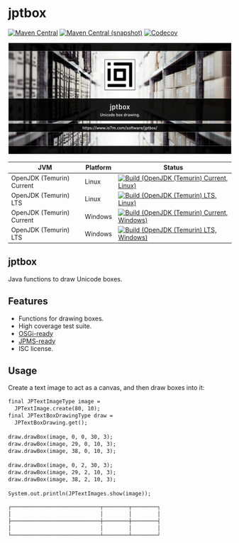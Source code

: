 jptbox
===

[![Maven Central](https://img.shields.io/maven-central/v/com.io7m.jptbox/com.io7m.jptbox.svg?style=flat-square)](http://search.maven.org/#search%7Cga%7C1%7Cg%3A%22com.io7m.jptbox%22)
[![Maven Central (snapshot)](https://img.shields.io/nexus/s/com.io7m.jptbox/com.io7m.jptbox?server=https%3A%2F%2Fs01.oss.sonatype.org&style=flat-square)](https://s01.oss.sonatype.org/content/repositories/snapshots/com/io7m/jptbox/)
[![Codecov](https://img.shields.io/codecov/c/github/io7m-com/jptbox.svg?style=flat-square)](https://codecov.io/gh/io7m-com/jptbox)

![com.io7m.jptbox](./src/site/resources/jptbox.jpg?raw=true)

| JVM | Platform | Status |
|-----|----------|--------|
| OpenJDK (Temurin) Current | Linux | [![Build (OpenJDK (Temurin) Current, Linux)](https://img.shields.io/github/actions/workflow/status/io7m-com/jptbox/main.linux.temurin.current.yml)](https://www.github.com/io7m-com/jptbox/actions?query=workflow%3Amain.linux.temurin.current)|
| OpenJDK (Temurin) LTS | Linux | [![Build (OpenJDK (Temurin) LTS, Linux)](https://img.shields.io/github/actions/workflow/status/io7m-com/jptbox/main.linux.temurin.lts.yml)](https://www.github.com/io7m-com/jptbox/actions?query=workflow%3Amain.linux.temurin.lts)|
| OpenJDK (Temurin) Current | Windows | [![Build (OpenJDK (Temurin) Current, Windows)](https://img.shields.io/github/actions/workflow/status/io7m-com/jptbox/main.windows.temurin.current.yml)](https://www.github.com/io7m-com/jptbox/actions?query=workflow%3Amain.windows.temurin.current)|
| OpenJDK (Temurin) LTS | Windows | [![Build (OpenJDK (Temurin) LTS, Windows)](https://img.shields.io/github/actions/workflow/status/io7m-com/jptbox/main.windows.temurin.lts.yml)](https://www.github.com/io7m-com/jptbox/actions?query=workflow%3Amain.windows.temurin.lts)|

## jptbox

Java functions to draw Unicode boxes.

## Features

* Functions for drawing boxes.
* High coverage test suite.
* [OSGi-ready](https://www.osgi.org/)
* [JPMS-ready](https://en.wikipedia.org/wiki/Java_Platform_Module_System)
* ISC license.

## Usage

Create a text image to act as a canvas, and then draw boxes into it:

```
final JPTextImageType image =
  JPTextImage.create(80, 10);
final JPTextBoxDrawingType draw =
  JPTextBoxDrawing.get();

draw.drawBox(image, 0, 0, 30, 3);
draw.drawBox(image, 29, 0, 10, 3);
draw.drawBox(image, 38, 0, 10, 3);

draw.drawBox(image, 0, 2, 30, 3);
draw.drawBox(image, 29, 2, 10, 3);
draw.drawBox(image, 38, 2, 10, 3);

System.out.println(JPTextImages.show(image));
```

```
┌────────────────────────────┬────────┬────────┐
│                            │        │        │
├────────────────────────────┼────────┼────────┤
│                            │        │        │
└────────────────────────────┴────────┴────────┘
```

